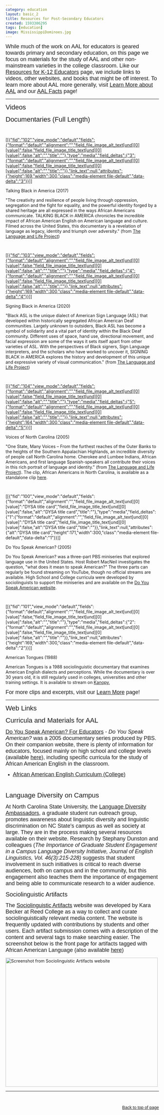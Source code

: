 ```yaml
---
category: education
layout: basic_2
title: Resources for Post-Secondary Educators
created: 1593306295
tags: [education]
image: MississippiDominoes.jpg
---
```

<p><span style="font-family:Arial,Helvetica,sans-serif;"><span style="font-size:18px;">While much of the work on AAL for educators is geared towards primary and secondary education, on this page we focus on materials for the study of AAL and other non-mainstream varieties in the college classroom. Like our <a href="/resources/educational/K-12">Resources for K-12 Educators</a> page, we include links to videos, other websites, and books that might be off interest. To learn more about AAL more generally, visit <a href="/resources/educational/learn-more">Learn More about AAL</a> and our <a href="/AAL">AAL Facts</a> page!</span></span></p><hr><p><a id="Videos" name="Videos"><span style="font-family:Trebuchet MS,Helvetica,sans-serif;"><span style="font-size:22px;">Videos</span></span></a></p><p><span style="font-family:Trebuchet MS,Helvetica,sans-serif;"><span style="font-size:22px;">Documentaries (Full Length)</span></span></p><div class="listing listing--photo-left"><div class="listing__row"><div class="listing__photo"><p>&nbsp;</p><p><a href="https://youtu.be/l-AR5hCQcd4" target="_blank"><span>[[{"fid":"102","view_mode":"default","fields":{"format":"default","alignment":"","field_file_image_alt_text[und][0][value]":false,"field_file_image_title_text[und][0][value]":false,"alt":"","title":""},"type":"media","field_deltas":{"3":{"format":"default","alignment":"","field_file_image_alt_text[und][0][value]":false,"field_file_image_title_text[und][0][value]":false,"alt":"","title":""}},"link_text":null,"attributes":{"height":169,"width":300,"class":"media-element file-default","data-delta":"3"}}]]</span></a></p></div><div class="listing__content"><div class="listing__title"><p>Talking Black in America (2017)</p></div><div class="listing__teaser"><p>"The creativity and resilience of people living through oppression, segregation and the fight for equality, and the powerful identity forged by a shared heritage are all expressed in the ways African Americans communicate. TALKING BLACK in AMERICA chronicles the incredible impact of African American English on American language and culture. Filmed across the United States, this documentary is a revelation of language as legacy, identity and triumph over adversity." (from <a href="https://languageandlife.org" target="_blank">The Language and Life Project</a>)</p></div></div></div><div class="listing__row"><div class="listing__photo"><p>&nbsp;</p><p><a href="https://youtu.be/B4mONY5AMG4" target="_blank"><span>[[{"fid":"103","view_mode":"default","fields":{"format":"default","alignment":"","field_file_image_alt_text[und][0][value]":false,"field_file_image_title_text[und][0][value]":false,"alt":"","title":""},"type":"media","field_deltas":{"4":{"format":"default","alignment":"","field_file_image_alt_text[und][0][value]":false,"field_file_image_title_text[und][0][value]":false,"alt":"","title":""}},"link_text":null,"attributes":{"height":169,"width":300,"class":"media-element file-default","data-delta":"4"}}]]</span></a></p></div><div class="listing__content"><div class="listing__title"><p>Signing Black in America (2020)</p></div><div class="listing__teaser"><p>"Black ASL is the unique dialect of American Sign Language (ASL) that developed within historically segregated African American Deaf communities. Largely unknown to outsiders, Black ASL has become a symbol of solidarity and a vital part of identity within the Black Deaf community. Different uses of space, hand use, directional movement, and facial expression are some of the ways it sets itself apart from other varieties of ASL. With the perspectives of Black signers, Sign Language interpreters, and the scholars who have worked to uncover it, SIGNING BLACK in AMERICA explores the history and development of this unique and expressive variety of visual communication." (from <a href="https://languageandlife.org" target="_blank">The Language and Life Project</a>)</p></div></div></div><div class="listing__row"><div class="listing__photo"><p>&nbsp;</p><p><a href="https://www.youtube.com/watch?v=dAGG3LnEVvI" target="_blank"><span>[[{"fid":"104","view_mode":"default","fields":{"format":"default","alignment":"","field_file_image_alt_text[und][0][value]":false,"field_file_image_title_text[und][0][value]":false,"alt":"","title":""},"type":"media","field_deltas":{"5":{"format":"default","alignment":"","field_file_image_alt_text[und][0][value]":false,"field_file_image_title_text[und][0][value]":false,"alt":"","title":""}},"link_text":null,"attributes":{"height":164,"width":300,"class":"media-element file-default","data-delta":"5"}}]]</span></a></p></div><div class="listing__content"><div class="listing__title"><p>Voices of North Carolina (2005)</p></div><div class="listing__teaser"><p>"One State, Many Voices – From the furthest reaches of the Outer Banks to the heights of the Southern Appalachian Highlands, an incredible diversity of people call North Carolina home. Cherokee and Lumbee Indians, African Americans, and first language Spanish-speakers all contribute their voices in this rich portrait of language and identity." (from <a href="https://languageandlife.org" target="_blank">The Language and Life Project</a>). The clip, African Americans in North Carolina, is available as a standalone clip <a href="https://www.youtube.com/watch?v=RTt07IVDeww" target="_blank">here</a>.</p></div></div></div><div class="listing__row"><div class="listing__photo"><p>&nbsp;</p><p>[[{"fid":"100","view_mode":"default","fields":{"format":"default","alignment":"","field_file_image_alt_text[und][0][value]":"DYSA title card","field_file_image_title_text[und][0][value]":false,"alt":"DYSA title card","title":""},"type":"media","field_deltas":{"1":{"format":"default","alignment":"","field_file_image_alt_text[und][0][value]":"DYSA title card","field_file_image_title_text[und][0][value]":false,"alt":"DYSA title card","title":""}},"link_text":null,"attributes":{"alt":"DYSA title card","height":171,"width":300,"class":"media-element file-default","data-delta":"1"}}]]</p></div><div class="listing__content"><div class="listing__title"><p>Do You Speak American? (2005)</p></div><div class="listing__teaser"><p>Do You Speak American? was a three-part PBS miniseries that explored language use in the United States. Host Robert MacNeil investigates the question, "what does it mean to speak American?" The three parts can regularly be found streaming on YouTube, though no official streams are available. High School and College curricula were developed by sociolinguists to support the miniseries and are available on the <a href="http://www.pbs.org/speak/education/" target="_blank">Do You Speak American website</a>.</p></div></div></div><div class="listing__row"><div class="listing__photo"><p>&nbsp;</p><p>[[{"fid":"101","view_mode":"default","fields":{"format":"default","alignment":"","field_file_image_alt_text[und][0][value]":false,"field_file_image_title_text[und][0][value]":false,"alt":"","title":""},"type":"media","field_deltas":{"2":{"format":"default","alignment":"","field_file_image_alt_text[und][0][value]":false,"field_file_image_title_text[und][0][value]":false,"alt":"","title":""}},"link_text":null,"attributes":{"height":169,"width":300,"class":"media-element file-default","data-delta":"2"}}]]</p></div><div class="listing__content"><div class="listing__title"><p>American Tongues (1988)</p></div><div class="listing__teaser"><p>American Tongues is a 1988 sociolinguistic documentary that examines American English dialects and perceptions. While the documentary is over 30 years old, it is still regularly used in colleges, universities and other training settings. It is available to stream on <a href="https://www.kanopy.com/" target="_blank">Kanopy</a>,</p></div></div></div></div><p><span style="font-size:18px;"><span style="font-family:Arial,Helvetica,sans-serif;">For more clips and excerpts, visit our <a href="/resources/educational/learn-more">Learn More</a> page!</span></span></p><hr><p><a id="Links" name="Links"><span style="font-family:Trebuchet MS,Helvetica,sans-serif;"><span style="font-size:22px;">Web Links</span></span></a></p><p><span style="font-family:Trebuchet MS,Helvetica,sans-serif;"><span style="font-size:22px;">Curricula and Materials for AAL</span></span></p><p><span style="font-family:Arial,Helvetica,sans-serif;"><span style="font-size:18px;"><a href="https://www.pbs.org/speak/education/" target="_blank">Do You Speak American? For Educators</a> - <em>Do You Speak American?</em> was a 2005 documentary series produced by PBS. On their companion website, there is plenty of information for educators, focused mainly on high school and college levels (available <a href="https://www.pbs.org/speak/education/" target="_blank">here</a>), including specific curricula for the study of African American English in the classroom.</span></span></p><ul><li><a href="https://www.pbs.org/speak/education/curriculum/college/aae/" target="_blank"><span style="font-family:Arial,Helvetica,sans-serif;"><span style="font-size:18px;">African American English Curriculum (College)</span></span></a></li></ul><p>&nbsp;</p><p><span style="font-family:Trebuchet MS,Helvetica,sans-serif;"><span style="font-size:22px;">Language Diversity on Campus</span></span></p><p><span style="font-family:Arial,Helvetica,sans-serif;"><span style="font-size:18px;">At North Carolina State University, the <a href="https://howl.wordpress.ncsu.edu/" target="_blank">Language Diversity Ambassadors</a>, a graduate student run outreach group, promotes awareness about linguistic diversity and linguistic discrimination on NC State's campus as well as society at large. They are in the process making several resources available on their website. Research by Stephany Dunston and colleagues (<em>The Importance of Graduate Student Engagement in a Campus Language Diversity Initiative, Journal of English Linguistics, Vol. 46(3):215-228) </em>suggests that student involvement in such initiatives is critical to reach diverse audiences, both on campus and in the community, but this engagement also teaches them the importance of engagement and being able to communicate research to a wider audience.</span></span></p><p><span style="font-size:20px;"><span style="font-family:Trebuchet MS,Helvetica,sans-serif;">Sociolinguistic Artifacts</span></span></p><p><span style="font-family:Arial,Helvetica,sans-serif;"><span style="font-size:18px;">The <a href="https://www.reed.edu/slx-artifacts/" target="_blank">Sociolinguistic Artifacts</a> website was developed by Kara Becker at Reed College as a way to collect and curate sociolinguistically relevant media content. The website is frequently updated with contributions by students and other users. Each artifact submission comes with a description of the content and several tags to make searching easier. The screenshot below is the front page for artifacts tagged with African American Language (also available <a href="https://www.reed.edu/slx-artifacts/tags/Linguistic%20Variety/African%20American%20Language.php" target="_blank">here</a>)</span></span></p><p><span><img alt="Screenshot from Sociolinguistic Artifacts website" class="media-element file-default" data-delta="3" data-fid="79" data-media-element="1" src="https://oraal-stage.uoregon.edu/sites/oraal2.uoregon.edu/files/Screen%20Shot%202019-11-06%20at%201.04.39%20PM.png" style="height: 424px; width: 500px;" typeof="foaf:Image" width="1025" height="870"></span></p><hr><p>&nbsp;</p><ul></ul><p style="text-align: right;"><span style="font-family:Arial,Helvetica,sans-serif;"><a href="#top">Back to top of page</a></span></p>
